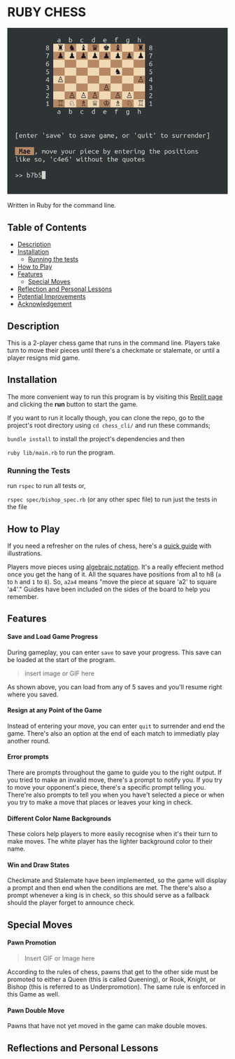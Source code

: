 # RUBY CHESS

![Screenshot of Board](https://github.com/Samuelodan/chess_cli/blob/main/media/main_img.png)


Written in Ruby for the command line.

## Table of Contents

- [Description](#Description)
- [Installation](#Installation)
  - [Running the tests](#Running-the-tests)
- [How to Play](#How-to-play)
- [Features](#Features)
  - [Special Moves](#Special-moves)
- [Reflection and Personal Lessons](#Reflection-and-personal-lessons)
- [Potential Improvements](#Potential-improvements)
- [Acknowledgement](#Acknowledgement)


## Description

This is a 2-player chess game that runs in the command line. Players take turn to move their pieces until there's a checkmate or stalemate, or until a player resigns mid game.

## Installation

The more convenient way to run this program is by visiting this [Replit page]("https://replit.com/@Samuelodan/chesscli#README.md") and clicking the
**run** button to start the game.

If you want to run it locally though, you can clone the repo, go to the
project's root directory using `cd chess_cli/` and run these commands;

`bundle install` to install the project's dependencies and then

`ruby lib/main.rb` to run the program.

### Running the Tests
run `rspec` to run all tests or,

`rspec spec/bishop_spec.rb` (or any other spec file) to run just the tests in the file

## How to Play

If you need a refresher on the rules of chess, here's a [quick
guide](http://www.chessvariants.org/d.chess/chess.html) with illustrations.

Players move pieces using [algebraic
notation](https://en.wikipedia.org/wiki/Algebraic_notation_(chess)). It's a
really effecient method once you get the hang of it. All the squares have
positions from a1 to h8 (`a` to `h` and `1` to `8`). So, `a2a4` means "move the piece at square 'a2' to square 'a4'." Guides have been included on the sides of the board to help you remember.

## Features

#### Save and Load Game Progress

During gameplay, you can enter `save` to save your progress. This save can be
loaded at the start of the program.
> insert image or GIF here

As shown above, you can load from any of 5 saves and you'll resume right where
you saved.

#### Resign at any Point of the Game

Instead of entering your move, you can enter `quit` to surrender and end the
game. There's also an option at the end of each match to immediatly play another round.

#### Error prompts

There are prompts throughout the game to guide you to the right output. If you
tried to make an invalid move, there's a prompt to notify you. If you try to
move your opponent's piece, there's a specific prompt telling you. There're also prompts to tell you when you have't selected a piece or when you try to make a move that places or leaves your king in check.

#### Different Color Name Backgrounds

These colors help players to more easily recognise when it's their turn to make
moves. The white player has the lighter background color to their name.


#### Win and Draw States

Checkmate and Stalemate have been implemented, so the game will display a prompt
and then end when the conditions are met. The there's also a prompt whenever a
king is in check, so this should serve as a fallback should the player forget to
announce check.

## Special Moves

#### Pawn Promotion

> Insert GIF or Image here


According to the rules of chess, pawns that get to the other side must be
promoted to either a Queen (this is called Queening), or Rook, Knight, or Bishop
(this is referred to as Underpromotion). The same rule is enforced in this Game
as well.

#### Pawn Double Move

Pawns that have not yet moved in the game can make double moves.

## Reflections and Personal Lessons






<!-- To check out the game, head over to <a href = "https://replit.com/@Samuelodan/chesscli#README.md">replit</a> and click the Run button to start. -->


